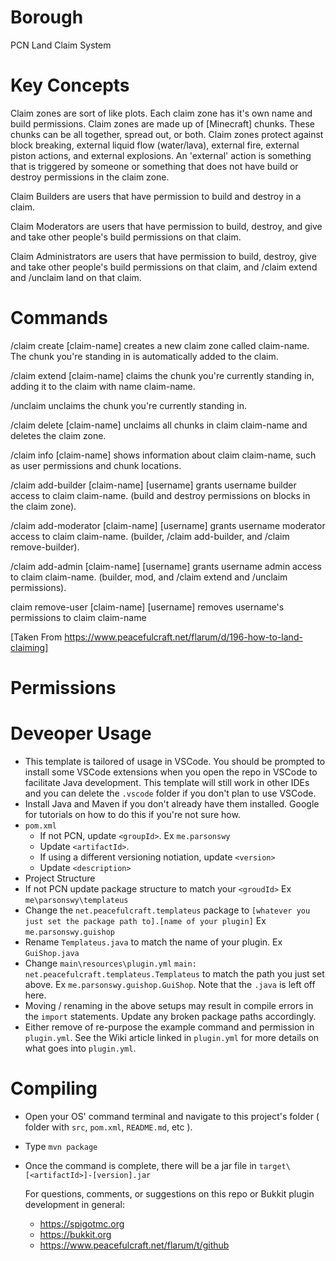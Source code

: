 # Borough
PCN Land Claim System

# Key Concepts
Claim zones are sort of like plots. Each claim zone has it's own name and build permissions. Claim zones are made up of [Minecraft] chunks. These chunks can be all together, spread out, or both. 
Claim zones
protect against block breaking, external liquid flow (water/lava), external fire, external piston actions, and external explosions. An 'external' action is something that is triggered by someone or something that does not have build or destroy permissions in the claim zone.

Claim Builders are users that have permission to build and destroy in a claim.

Claim Moderators are users that have permission to build, destroy, and give and take other people's build permissions on that claim.

Claim Administrators are users that have permission to build, destroy, give and take other people's build permissions on that claim, and /claim extend and /unclaim land on that claim.

# Commands
/claim create [claim-name] creates a new claim zone called claim-name. The chunk you're standing in is automatically added to the claim.

/claim extend [claim-name] claims the chunk you're currently standing in, adding it to the claim with name claim-name.

/unclaim unclaims the chunk you're currently standing in.

/claim delete [claim-name] unclaims all chunks in claim claim-name and deletes the claim zone.

/claim info [claim-name] shows information about claim claim-name, such as user permissions and chunk locations.

/claim add-builder [claim-name] [username] grants username builder access to claim claim-name. (build and destroy permissions on blocks in the claim zone).

/claim add-moderator [claim-name] [username] grants username moderator access to claim claim-name. (builder, /claim add-builder, and /claim remove-builder).

/claim add-admin [claim-name] [username] grants username admin access to claim claim-name. (builder, mod, and /claim extend and /unclaim permissions).

claim remove-user [claim-name] [username] removes username's permissions to claim claim-name

[Taken From https://www.peacefulcraft.net/flarum/d/196-how-to-land-claiming]
# Permissions

# Deveoper Usage
- This template is tailored of usage in VSCode. You should be prompted to install some VSCode extensions when you open the repo in VSCode to facilitate Java development. This template will still work in other IDEs and you can delete the `.vscode` folder if you don't plan to use VSCode.
- Install Java and Maven if you don't already have them installed. Google for tutorials on how to do this if you're not sure how.
- `pom.xml`
  - If not PCN, update `<groupId>`. Ex `me.parsonswy`
  - Update `<artifactId>`.
  - If using a different versioning notiation, update `<version>`
  - Update `<description>`
-  Project Structure
  - If not PCN update package structure to match your `<groudId>` Ex `me\parsonswy\templateus`
  - Change the `net.peacefulcraft.templateus` package to `[whatever you just set the package path to].[name of your plugin]` Ex `me.parsonswy.guishop`
  - Rename `Templateus.java` to match the name of your plugin. Ex `GuiShop.java`
  - Change `main\resources\plugin.yml` `main: net.peacefulcraft.templateus.Templateus` to match the path you just set above. Ex `me.parsonswy.guishop.GuiShop`. Note that the `.java` is left off here.
  - Moving / renaming in the above setups may result in compile errors in the `import` statements. Update any broken package paths accordingly.
  - Either remove of re-purpose the example command and permission in `plugin.yml`. See the Wiki article linked in `plugin.yml` for more details on what goes into `plugin.yml`.

# Compiling
- Open your OS' command terminal and navigate to this project's folder ( folder with `src`, `pom.xml`, `README.md`, etc ).
- Type `mvn package`
- Once the command is complete, there will be a jar file in `target\[<artifactId>]-[version].jar`

  For questions, comments, or suggestions on this repo or Bukkit plugin development in general:
  - https://spigotmc.org
  - https://bukkit.org
  - https://www.peacefulcraft.net/flarum/t/github
